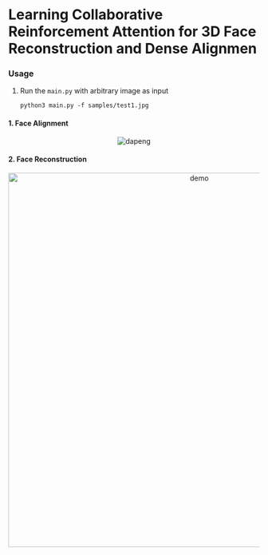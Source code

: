 # Learning Collaborative Reinforcement Attention for 3D Face Reconstruction and Dense Alignmen
### Usage
1. Run the `main.py` with arbitrary image as input
    ```
    python3 main.py -f samples/test1.jpg
#### 1. Face Alignment
<p align="center">
  <img src="samples/dapeng_3DDFA_trim.gif" alt="dapeng">
</p>

#### 2. Face Reconstruction
<p align="center">
  <img src="samples/5.png" alt="demo" width="750px">
</p>  
